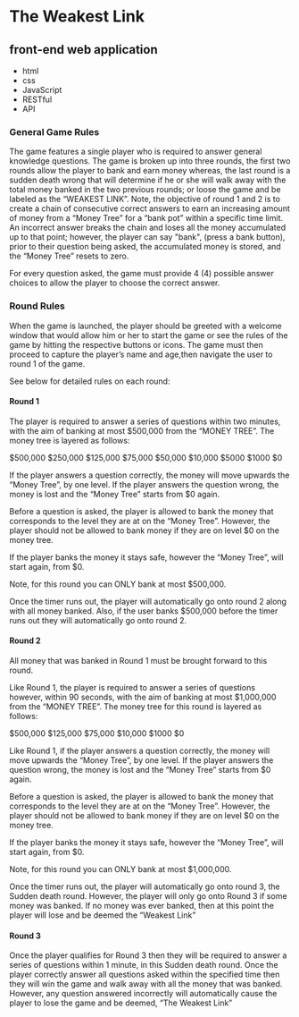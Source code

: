 # The Weakest Link

## front-end web application

- html 
- css 
- JavaScript 
- RESTful 
- API

### General Game Rules
 
The game features a single player who is required to answer general knowledge questions.
The game is broken up into three rounds, the first two rounds allow the player to bank and earn money whereas, the last round is a sudden death wrong that will determine if he or she will walk away with the total money banked in the two previous rounds; or loose the game and be labeled as the “WEAKEST LINK”.
Note, the objective of round 1 and 2 is to create a chain of consecutive correct answers to earn an increasing amount of money from a “Money Tree” for a “bank pot” within a specific time limit. An incorrect answer breaks the chain and loses all the money accumulated up to that point; however, the player can say "bank", (press a bank button), prior to their question being asked, the accumulated money is stored, and the “Money Tree” resets to zero.
 
For every question asked, the game must provide 4 (4) possible answer choices to allow the player to choose the correct answer.
 
 
### Round Rules
 
When the game is launched, the player should be greeted with a welcome window that would allow him or her to start the game or see the rules of the game by hitting the respective buttons or icons. The game must then proceed to capture the player’s name and age,then navigate the user to round 1 of the game.
 
See below for detailed rules on each round:
 
#### Round 1
 
The player is required to answer a series of questions within two minutes, with the aim of banking at most $500,000 from the “MONEY TREE”. The money tree is layered as follows:
 
$500,000
$250,000
$125,000
$75,000
$50,000
$10,000
$5000
$1000
$0
 
If the player answers a question correctly, the money will move upwards the “Money Tree”, by one level. If the player answers the question wrong, the money is lost and the “Money Tree” starts from $0 again.
 
Before a question is asked, the player is allowed to bank the money that corresponds to the level they are at on the “Money Tree”. However, the player should not be allowed to bank money if they are on level $0 on the money tree.
 
If the player banks the money it stays safe, however the “Money Tree”, will start again, from $0.

Note, for this round you can ONLY bank at most $500,000.
 
Once the timer runs out, the player will automatically go onto round 2 along with all money banked. Also, if the user banks $500,000 before the timer runs out they will automatically go onto round 2.
 
 
#### Round 2
 
All money that was banked in Round 1 must be brought forward to this round.
 
Like Round 1, the player is required to answer a series of questions however, within 90 seconds, with the aim of banking at most $1,000,000 from the “MONEY TREE”. The money tree for this round is layered as follows:
 
$500,000
$125,000
$75,000
$10,000
$1000
$0
 
Like Round 1, if the player answers a question correctly, the money will move upwards the “Money Tree”, by one level. If the player answers the question wrong, the money is lost and the “Money Tree” starts from $0 again.
 
Before a question is asked, the player is allowed to bank the money that corresponds to the level they are at on the “Money Tree”. However, the player should not be allowed to bank money if they are on level $0 on the money tree.
 
If the player banks the money it stays safe, however the “Money Tree”, will start again, from $0.
 
Note, for this round you can ONLY bank at most $1,000,000.
 
Once the timer runs out, the player will automatically go onto round 3, the Sudden death round. However, the player will only go onto Round 3 if some money was banked. If no money was ever banked, then at this point the player will lose and be deemed the “Weakest Link”
 



 
#### Round 3
 
Once the player qualifies for Round 3 then they will be required to answer a series of questions within 1 minute, in this Sudden death round. Once the player correctly answer all questions asked within the specified time then they will win the game and walk away with all the money that was banked. However, any question answered incorrectly will automatically cause the player to lose the game and be deemed, “The Weakest Link”
